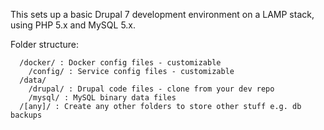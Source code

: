 This sets up a basic Drupal 7 development environment on a LAMP stack, using
PHP 5.x and MySQL 5.x.

Folder structure:
```
  /docker/ : Docker config files - customizable
    /config/ : Service config files - customizable
  /data/
    /drupal/ : Drupal code files - clone from your dev repo
    /mysql/ : MySQL binary data files
  /[any]/ : Create any other folders to store other stuff e.g. db backups
```

